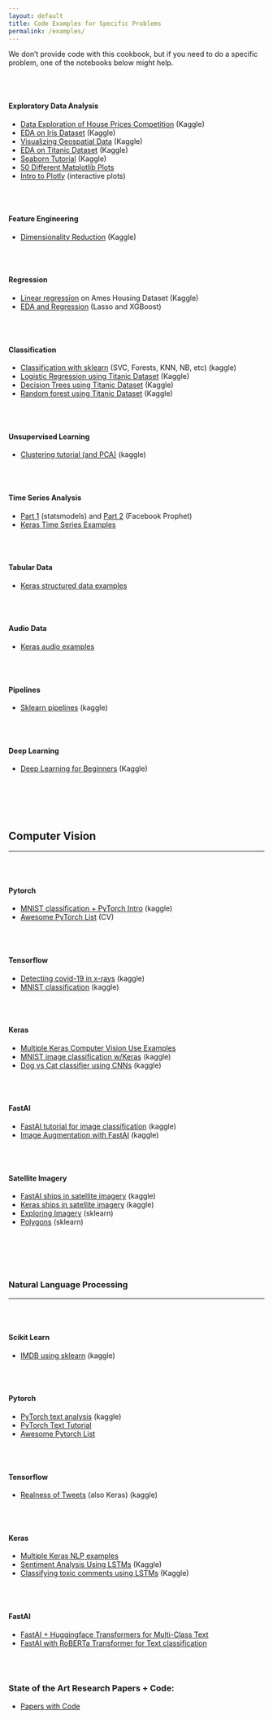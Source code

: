 ```yaml
---
layout: default
title: Code Examples for Specific Problems
permalink: /examples/
---
```

We don’t provide code with this cookbook, but if you need to do a specific problem, one of the notebooks below might help.

<br><br>
#### Exploratory Data Analysis
- [Data Exploration of House Prices Competition](https://www.kaggle.com/pmarcelino/comprehensive-data-exploration-with-python) (Kaggle)
- [EDA on Iris Dataset](https://www.kaggle.com/benhamner/python-data-visualizations) (Kaggle)
- [Visualizing Geospatial Data](https://www.kaggle.com/beyondbeneath/geolocation-visualisations) (Kaggle)
- [EDA on Titanic Dataset](https://www.kaggle.com/kanncaa1/dataiteam-titanic-eda) (Kaggle)
- [Seaborn Tutorial](https://www.kaggle.com/kanncaa1/seaborn-tutorial-for-beginners) (Kaggle)
- [50 Different Matplotlib Plots](https://www.machinelearningplus.com/plots/top-50-matplotlib-visualizations-the-master-plots-python/)
- [Intro to Plotly](https://www.kaggle.com/kanncaa1/plotly-tutorial-for-beginners) (interactive plots)

<br><br>
#### Feature Engineering
- [Dimensionality Reduction](https://www.kaggle.com/arthurtok/interactive-intro-to-dimensionality-reduction) (Kaggle)

<br><br>
#### Regression
- [Linear regression](https://www.kaggle.com/juliencs/a-study-on-regression-applied-to-the-ames-dataset) on Ames Housing Dataset (Kaggle)
- [EDA and Regression](https://www.kaggle.com/erikbruin/house-prices-lasso-xgboost-and-a-detailed-eda) (Lasso and XGBoost)

<br><br>
#### Classification
- [Classification with sklearn](https://www.kaggle.com/ialimustufa/titanic-beginner-s-guide-with-sklearn) (SVC, Forests, KNN, NB, etc) (kaggle)
- [Logistic Regression using Titanic Dataset](https://www.kaggle.com/mnassrib/titanic-logistic-regression-with-python) (Kaggle)
- [Decision Trees using Titanic Dataset](https://www.kaggle.com/dmilla/introduction-to-decision-trees-titanic-dataset) (Kaggle)
- [Random forest using Titanic Dataset](https://www.kaggle.com/zlatankr/titanic-random-forest-82-78) (Kaggle)

<br><br>
#### Unsupervised Learning
- [Clustering tutorial (and PCA)](https://www.kaggle.com/maximgolovatchev/unsupervised-learning-clustering-tutorial) (kaggle)

<br><br>
#### Time Series Analysis
- [Part 1](https://www.kaggle.com/kashnitsky/topic-9-part-1-time-series-analysis-in-python) (statsmodels) and [Part 2](https://www.kaggle.com/kashnitsky/topic-9-part-2-time-series-with-facebook-prophet) (Facebook Prophet)
- [Keras Time Series Examples](https://keras.io/examples/timeseries/)

<br><br>
#### Tabular Data
- [Keras structured data examples](https://keras.io/examples/structured_data/)

<br><br>
#### Audio Data
- [Keras audio examples](https://keras.io/examples/audio/)

<br><br>
#### Pipelines
- [Sklearn pipelines](https://www.kaggle.com/baghern/a-deep-dive-into-sklearn-pipelines) (kaggle)

<br><br>
#### Deep Learning
- [Deep Learning for Beginners](https://www.kaggle.com/kanncaa1/deep-learning-tutorial-for-beginners) (Kaggle)


<br><br><br><br>
## Computer Vision
-----------------

<br><br>
#### Pytorch
- [MNIST classification + PyTorch Intro](https://www.kaggle.com/kanncaa1/pytorch-tutorial-for-deep-learning-lovers) (kaggle)
- [Awesome PyTorch List](https://github.com/bharathgs/Awesome-pytorch-list) (CV)

<br><br>
#### Tensorflow
- [Detecting covid-19 in x-rays](https://www.kaggle.com/bachrr/detecting-covid-19-in-x-ray-images-with-tensorflow) (kaggle)
- [MNIST classification](https://www.kaggle.com/raoulma/mnist-image-class-tensorflow-cnn-99-51-test-acc) (kaggle)

<br><br>
#### Keras
- [Multiple Keras Computer Vision Use Examples](https://keras.io/examples/vision/)
- [MNIST image classification w/Keras](https://www.kaggle.com/yassineghouzam/introduction-to-cnn-keras-0-997-top-6) (kaggle)
- [Dog vs Cat classifier using CNNs](https://www.kaggle.com/uysimty/keras-cnn-dog-or-cat-classification) (kaggle)

<br><br>
#### FastAI
- [FastAI tutorial for image classification](https://www.kaggle.com/dataraj/fastai-tutorial-for-image-classification) (kaggle)
- [Image Augmentation with FastAI](https://www.kaggle.com/init27/introduction-to-image-augmentation-using-fastai) (kaggle)

<br><br>
#### Satellite Imagery
- [FastAI ships in satellite imagery](https://www.kaggle.com/natevegh/ships-in-satellite-imagery-99-75-acc-fastai-2019) (kaggle)
- [Keras ships in satellite imagery](https://www.kaggle.com/byrachonok/keras-for-search-ships-in-satellite-image) (kaggle)
- [Exploring Imagery](https://www.kaggle.com/bkamphaus/exploratory-image-analysis) (sklearn)
- [Polygons](https://www.kaggle.com/lopuhin/full-pipeline-demo-poly-pixels-ml-poly) (sklearn)



<br><br><br><br>
### Natural Language Processing
-------------------------------

<br><br>
#### Scikit Learn
- [IMDB using sklearn](https://www.kaggle.com/lakshmi25npathi/sentiment-analysis-of-imdb-movie-reviews) (kaggle)

<br><br>
#### Pytorch
- [PyTorch text analysis](https://www.kaggle.com/hung96ad/pytorch-starter) (kaggle)
- [PyTorch Text Tutorial](https://pytorch.org/tutorials/beginner/deep_learning_nlp_tutorial.html)
- [Awesome Pytorch List](https://github.com/bharathgs/Awesome-pytorch-list)

<br><br>
#### Tensorflow
- [Realness of Tweets](https://www.kaggle.com/amoghjrules/nlp-intro-detect-realness-of-a-tweet-tensorflow) (also Keras) (kaggle)

<br><br>
#### Keras
- [Multiple Keras NLP examples](https://keras.io/examples/nlp/)
- [Sentiment Analysis Using LSTMs](https://www.kaggle.com/ngyptr/lstm-sentiment-analysis-keras) (Kaggle)
- [Classifying toxic comments using LSTMs](https://www.kaggle.com/sbongo/for-beginners-tackling-toxic-using-keras) (Kaggle)

<br><br>
#### FastAI
- [FastAI + Huggingface Transformers for Multi-Class Text](https://www.kaggle.com/maroberti/fastai-with-transformers-bert-roberta)
- [FastAI with RoBERTa Transformer for Text classification](https://medium.com/analytics-vidhya/using-roberta-with-fastai-for-nlp-7ed3fed21f6c)


<br><br>
### State of the Art Research Papers + Code:
- [Papers with Code](https://paperswithcode.com/)
